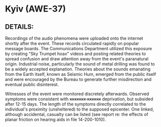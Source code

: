 # Kyiv (AWE-37)

## DETAILS:

Recordings of the audio phenomena were uploaded onto the internet shortly after the event. These records circulated rapidly on popular message boards. The Communications Department utilized this exposure by creating “Sky Trumpet hoax" videos and posting related theories to spread confusion and draw attention away from the event's paranatural origin. Industrial noise, particularly the sound of metal drilling was found to be a widely accepted explanation. Theories about the sounds emanating from the Earth itself, known as Seismic Hum, emerged from the public itself and were encouraged by the Bureau to generate further misdirection and eventual public disinterest.

Witnesses of the event were monitored discretely afterwards. Observed symptoms were consistent with ~~xxxxxxx xxxxxx~~ deprivation, but subsided after 12-15 days. The length of the symptoms directly correlated to the individual's proximity (unsheltered) to the supposed epicenter. One linked, although accidental, casualty can be listed (see report re: the effects of planar friction on hearing aids in file 14-200-1010).
